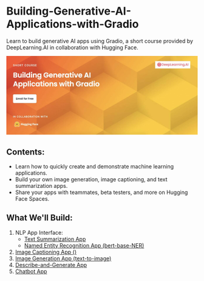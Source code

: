 # Building-Generative-AI-Applications-with-Gradio

Learn to build generative AI apps using Gradio, a short course provided by DeepLearning.AI in collaboration with Hugging Face.

![Cover Image](https://github.com/suphawadeeth/Building-Generative-AI-Applications-with-Gradio/blob/main/Images/genAIcover.jpg)

## Contents:

- Learn how to quickly create and demonstrate machine learning applications.
- Build your own image generation, image captioning, and text summarization apps.
- Share your apps with teammates, beta testers, and more on Hugging Face Spaces.

## What We'll Build:

1. NLP App Interface:
    - [Text Summarization App](https://github.com/suphawadeeth/Building-Generative-AI-Applications-with-Gradio/blob/main/01_NLP_summarize_text_app.ipynb)
    - [Named Entity Recognition App (bert-base-NER)](https://github.com/suphawadeeth/Building-Generative-AI-Applications-with-Gradio/blob/main/01_2_NLP_named_entity_recognition_app.ipynb)
2. [Image Captioning App ()]()
3. [Image Generation App (text-to-image)](https://github.com/suphawadeeth/Building-Generative-AI-Applications-with-Gradio/blob/main/03_image_generation_app.ipynb)
4. [Describe-and-Generate App](https://github.com/suphawadeeth/Building-Generative-AI-Applications-with-Gradio/blob/main/04_describe_and_generate_app.ipynb)
5. [Chatbot App](https://github.com/suphawadeeth/Building-Generative-AI-Applications-with-Gradio/blob/main/05_LLM_chatbot_app.ipynb)

